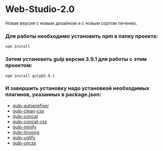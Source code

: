# Web-Studio-2.0
Новая версия с новым дизайном и с новым сортом печенек.

### Для работы необходимо установить npm в папку проекта:
    npm install
    
### Затем установить gulp версии 3.9.1 для работы с этим проектом:
    npm install gulp@3.9.1

### И завершить установку надо установкой необходимых плагинов, указанных в package.json:

* [gulp-autoprefixer](https://www.npmjs.com/package/gulp-autoprefixer)
* [gulp-clean-css](https://www.npmjs.com/package/gulp-clean-css)
* [gulp-concat](https://www.npmjs.com/package/gulp-concat)
* [gulp-concat-css](https://www.npmjs.com/package/gulp-concat-css)
* [gulp-minify](https://www.npmjs.com/package/gulp-minify)
* [gulp-tinypng](https://www.npmjs.com/package/gulp-tinypng)
* [gulp-uglify](https://www.npmjs.com/package/gulp-uglify)
* [gulp-uncss](https://www.npmjs.com/package/gulp-uncss)
